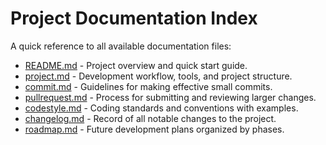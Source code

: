 # Project Documentation Index

A quick reference to all available documentation files:

- [README.md](../README.md) - Project overview and quick start guide.
- [project.md](project.md) - Development workflow, tools, and project structure.
- [commit.md](commit.md) - Guidelines for making effective small commits.
- [pullrequest.md](pullrequest.md) - Process for submitting and reviewing larger changes.
- [codestyle.md](codestyle.md) - Coding standards and conventions with examples.
- [changelog.md](changelog.md) - Record of all notable changes to the project.
- [roadmap.md](roadmap.md) - Future development plans organized by phases.
